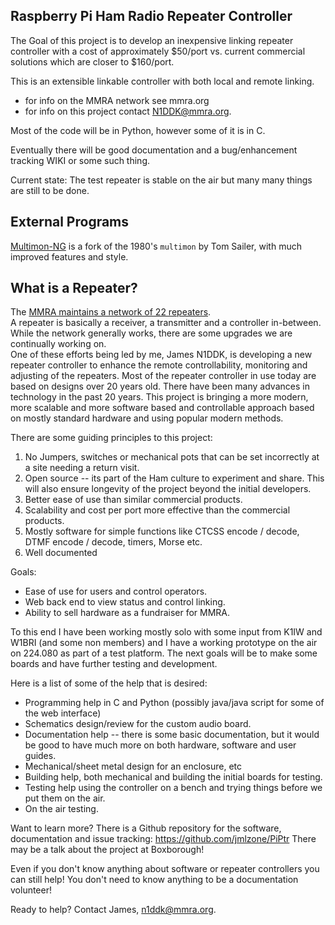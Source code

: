 ## Raspberry Pi Ham Radio Repeater Controller
The Goal of this project is to develop an inexpensive linking repeater controller with a cost of approximately $50/port vs. current commercial solutions which are closer to $160/port.

This is an extensible linkable controller with both local and remote linking.

* for info on the MMRA network see mmra.org
* for info on this project contact N1DDK@mmra.org.

Most of the code will be in Python, however some of it is in C.

Eventually there will be good documentation and a bug/enhancement
tracking WIKI or some such thing.

Current state: The test repeater is stable on the air but many many
things are still to be done.

## External Programs

[Multimon-NG](https://github.com/EliasOenal/multimon-ng/) is a fork of the 1980's `multimon` by Tom Sailer, with much improved features and style.

## What is a Repeater?
The [MMRA maintains a network of 22 repeaters](http://mmra.org/repeaters/).  
A repeater is basically a receiver, a transmitter and a controller in-between. 
While the network generally works, there are some upgrades we are continually working on.  
One of these efforts being led by me, James N1DDK, is developing a new repeater controller to enhance the remote controllability, monitoring and adjusting of the repeaters. 
Most of the repeater controller in use today are based on designs over 20 years old. 
There have been many advances in technology in the past 20 years. 
This project is bringing a more modern, more scalable and more software based and controllable approach based on mostly standard hardware and using popular modern methods.

There are some guiding principles to this project:

1. No Jumpers, switches or mechanical pots that can be set incorrectly at a site needing a return visit.
2. Open source -- its part of the Ham culture to experiment and share. This will also ensure longevity of the project beyond the initial developers.
3. Better ease of use than similar commercial products.
4. Scalability and cost per port more effective than the commercial products.
5. Mostly software for simple functions like CTCSS encode / decode, DTMF encode / decode, timers, Morse etc.
6. Well documented

Goals:

* Ease of use for users and control operators.
* Web back end to view status and control linking.
* Ability to sell hardware as a fundraiser for MMRA.

To this end I have been working mostly solo with some input from K1IW and W1BRI (and some non members) and I have a working prototype on the air on 224.080 as part of a test platform. 
The next goals will be to make some boards and have further testing and development.

Here is a list of some of the help that is desired:

 * Programming help in C and Python (possibly java/java script for some of the web interface)
 * Schematics design/review for the custom audio board.
 * Documentation help -- there is some basic documentation, but it would be good to have much more on both hardware, software and user guides.
 * Mechanical/sheet metal design for an enclosure, etc
 * Building help, both mechanical and building the initial boards for testing.
 * Testing help using the controller on a bench and trying things before we put them on the air.
 * On the air testing.

Want to learn more?
 There is a Github repository for the software, documentation and issue tracking:
https://github.com/jmlzone/PiPtr
There may be a talk about the project at Boxborough!

Even if you don't know anything about software or repeater controllers you can still help! 
You don't need to know anything to be a documentation volunteer!

Ready to help?
Contact James, n1ddk@mmra.org.

